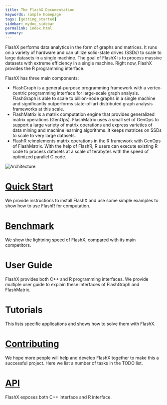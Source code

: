 ```yaml
---
title: The FlashX Documentation
keywords: sample homepage
tags: [getting_started]
sidebar: mydoc_sidebar
permalink: index.html
summary:
---
```


FlashX performs data analytics in the form of graphs and matrices. It runs
on a variety of hardware and can utilize solid-state drives (SSDs) to scale
to large datasets in a single machine. The goal of FlashX is to process massive
datasets with extreme efficiency in a single machine. Right now, FlashX
provides the R programming interface.

FlashX has three main components:

* FlashGraph is a general-purpose programming framework with a vertex-centric
programming interface for large-scale graph analysis. FlashGraph is able to
scale to billion-node graphs in a single machine and significantly outperforms
state-of-art distributed graph analysis frameworks at this scale.
* FlashMatrix is a matrix computation engine that provides generalized matrix
operations (GenOps). FlashMatrix uses a small set of GenOps to support a large
variety of matrix operations and express varieties of data mining and machine
learning algorithms. It keeps matrices on SSDs to scale to very large datasets.
* FlashR reimplements matrix operations in the R framework with GenOps of
FlashMatrix. With the help of FlashR, R users can execute existing R code to
process datasets at a scale of terabytes with the speed of optimized parallel C
code.

![Architecture](https://flashxio.github.io/FlashX-doc/images/arch.jpg)

# [Quick Start](FlashX-Quick-Start-Guide.html)

We provide instructions to install FlashX and use some simple examples to show how to use FlashR for computation.

# [Benchmark](FlashX-perf.html)

We show the lightning speed of FlashX, compared with its main competitors.

# User Guide

FlashX provides both C++ and R programming interfaces. We provide multiple user guide
to explain these interfaces of FlashGraph and FlashMatrix.

# Tutorials

This lists specific applications and shows how to solve them with FlashX.

# [Contributing](Contributing.html)

We hope more people will help and develop FlashX together to make this a successful project.
Here we list a number of tasks in the TODO list.

# [API](FlashX-API.html)

FlashX exposes both C++ interface and R interface.

